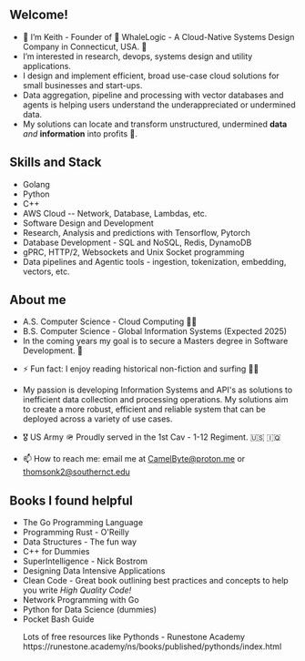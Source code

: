 ## Welcome! 
- 👋 I’m Keith - Founder of 🐋 WhaleLogic - A Cloud-Native Systems Design Company in Connecticut, USA. 🐳 
- I’m interested in research, devops, systems design and utility applications.
- I design and implement efficient, broad use-case cloud solutions for small businesses and start-ups.
- Data aggregation, pipeline and processing with vector databases and agents is helping users understand the underappreciated or undermined data.
- My solutions can locate and transform unstructured, undermined <b>data</b> <em>and</em> <b>information</b> into profits 💸.   
## Skills and Stack

<ul>
        <li>Golang</li>
        <li>Python</li>
        <li>C++</li>
        <li>AWS Cloud -- Network, Database, Lambdas, etc.</li>
        <li>Software Design and Development</li>
        <li>Research, Analysis and predictions with Tensorflow, Pytorch</li>
        <li>Database Development - SQL and NoSQL, Redis, DynamoDB </li>
        <li>gPRC, HTTP/2, Websockets and Unix Socket programming</li>
        <li>Data pipelines and Agentic tools - ingestion, tokenization, embedding, vectors, etc. </li>
</ul>

## About me


<ul>
        <li> A.S. Computer Science - Cloud Computing 👨‍🎓 </li>    
        <li>B.S. Computer Science - Global Information Systems (Expected 2025)</li>
        <li>In the coming years my goal is to secure a Masters degree in Software Development. 🚀 </li>
</ul>

- ⚡ Fun fact: I enjoy reading historical non-fiction and surfing 🏄‍♂️
- My passion is developing Information Systems and API's as solutions to inefficient data collection and processing operations. My solutions aim to create a more robust, efficient and reliable system that can be deployed across a variety of use cases.  
- 🎖️ US Army 🪖 Proudly served in the 1st Cav - 1-12 Regiment. 🇺🇸 🇮🇶

 - 📫 How to reach me: email me at CamelByte@proton.me or thomsonk2@southernct.edu

## Books I found helpful

- The Go Programming Language 
- Programming Rust - O'Reilly
- Data Structures - The fun way
- C++ for Dummies
- SuperIntelligence - Nick Bostrom
- Designing Data Intensive Applications
- Clean Code - Great book outlining best practices and concepts to help you write <em>High Quality Code!</em>
- Network Programming with Go
- Python for Data Science (dummies)
- Pocket Bash Guide
  <p> Lots of free resources like Pythonds - Runestone Academy <link>https://runestone.academy/ns/books/published/pythonds/index.html</p></link> 
